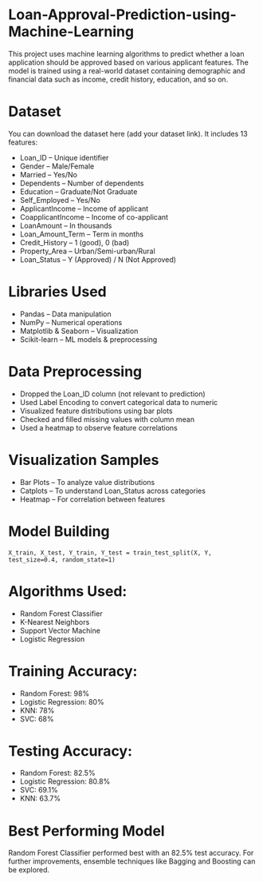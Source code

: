 # Loan-Approval-Prediction-using-Machine-Learning
This project uses machine learning algorithms to predict whether a loan application should be approved based on various applicant features. The model is trained using a real-world dataset containing demographic and financial data such as income, credit history, education, and so on.

# Dataset
You can download the dataset here (add your dataset link).
It includes 13 features:
- Loan_ID – Unique identifier
- Gender – Male/Female
- Married – Yes/No
- Dependents – Number of dependents
- Education – Graduate/Not Graduate
- Self_Employed – Yes/No
- ApplicantIncome – Income of applicant
- CoapplicantIncome – Income of co-applicant
- LoanAmount – In thousands
- Loan_Amount_Term – Term in months
- Credit_History – 1 (good), 0 (bad)
- Property_Area – Urban/Semi-urban/Rural
- Loan_Status – Y (Approved) / N (Not Approved)

# Libraries Used
- Pandas – Data manipulation
- NumPy – Numerical operations
- Matplotlib & Seaborn – Visualization
- Scikit-learn – ML models & preprocessing

# Data Preprocessing
- Dropped the Loan_ID column (not relevant to prediction)
- Used Label Encoding to convert categorical data to numeric
- Visualized feature distributions using bar plots
- Checked and filled missing values with column mean
- Used a heatmap to observe feature correlations

# Visualization Samples
- Bar Plots – To analyze value distributions
- Catplots – To understand Loan_Status across categories
- Heatmap – For correlation between features

# Model Building
`X_train, X_test, Y_train, Y_test = train_test_split(X, Y, test_size=0.4, random_state=1)`

# Algorithms Used:
- Random Forest Classifier
- K-Nearest Neighbors
- Support Vector Machine
- Logistic Regression

# Training Accuracy:
- Random Forest: 98%
- Logistic Regression: 80%
- KNN: 78%
- SVC: 68%

# Testing Accuracy:
- Random Forest: 82.5%
- Logistic Regression: 80.8%
- SVC: 69.1%
- KNN: 63.7%

# Best Performing Model
Random Forest Classifier performed best with an 82.5% test accuracy. For further improvements, ensemble techniques like Bagging and Boosting can be explored.


